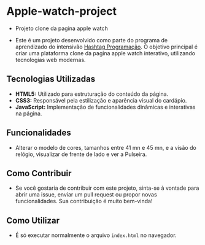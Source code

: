 # Apple-watch-project
* Projeto clone da pagina apple watch

* Este é um projeto desenvolvido como parte do programa de aprendizado do intensivão [Hashtag Programação](https://www.hashtagtreinamentos.com/cursos-hashtag-programacao?origemurl=136986055125&gad_source=1&gclid=CjwKCAiA8YyuBhBSEiwA5R3-EztPzwQUtaoQPqi2UaiHpbNMHjTkEBaLYyKmXT8M8rS2ltTzmdGYIhoCnDYQAvD_BwE). O objetivo principal é criar uma plataforma clone da pagina apple watch interativo, utilizando tecnologias web modernas.

## Tecnologias Utilizadas
* **HTML5:** Utilizado para estruturação do conteúdo da página.
* **CSS3:** Responsável pela estilização e aparência visual do cardápio.
* **JavaScript:** Implementação de funcionalidades dinâmicas e interativas na página.

## Funcionalidades
* Alterar o modelo de cores, tamanhos entre 41 mn e 45 mn, e a visão do relógio, visualizar de frente de lado e ver a Pulseira.

## Como Contribuir
* Se você gostaria de contribuir com este projeto, sinta-se à vontade para abrir uma issue, enviar um pull request ou propor novas funcionalidades. Sua contribuição é muito bem-vinda!

## Como Utilizar
* É só executar normalmente o arquivo `index.html` no navegador.

